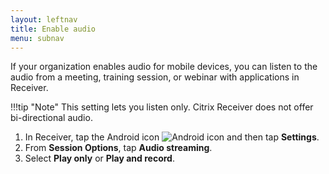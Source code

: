 ```yaml
---
layout: leftnav
title: Enable audio
menu: subnav
---
```


If your organization enables audio for mobile devices, you can listen to the audio from a meeting, training session, or webinar with applications in Receiver. 

!!!tip "Note"
		This setting lets you listen only. Citrix Receiver does not offer bi-directional audio.

1. In Receiver, tap the Android icon ![Android icon](./android-icon.png) and then tap **Settings**.
2. From **Session Options**, tap **Audio streaming**.
3. Select **Play only** or **Play and record**.
